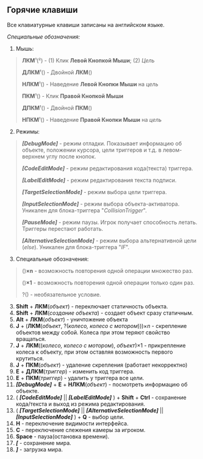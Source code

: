 ## Горячие клавиши
Все клавиатурные клавиши записаны на английском языке.

*Специальные обозначения:*
1) Мышь:

>  **ЛКМ**¹(²) - (1) Клик **Левой Кнопкой Мыши**; (2) *Цель*
>  
>  **ДЛКМ**¹() - Двойной **ЛКМ**()
>  
>  **НЛКМ**¹() - Наведение **Левой Кнопки Мыши** на *цель*
>  
>  **ПКМ**¹() - Клик **Правой Кнопкой Мыши**
>  
>  **ДПКМ**¹() - Двойной **ПКМ**()
>  
>  **НПКМ**¹() - Наведение **Правой Кнопки Мыши** на *цель*
>  
2) Режимы:
>  ***[DebugMode]*** - режим отладки. Показывает информацию об объекте, положении курсора, цели триггеров и т.д. в левом-верхнем углу после кнопок.
>  
>  ***[CodeEditMode]*** - режим редактирования кода(текста) триггера.
>  
>  ***[LabelEditMode]*** - режим редактирования текста подписи.
>  
>  ***[TargetSelectionMode]*** - режим выбора цели триггера.
>  
>  ***[InputSelectionMode]*** - режим выбора объекта-активатора. Уникален для блока-триггера "*CollisionTrigger*".
>  
>  ***[PauseMode]*** - режим паузы. Игрок получает способность летать. Триггеры перестают работать.
>  
>  ***[AlternativeSelectionMode]*** - режим выбора альтернативной цели (*else*). Уникален для блока-триггера "*IF*".
3) Специальные обозначения:
> ()**×n** - возможность повторения одной операции множество раз.
> 
> ()**×1** - возможность повторения одной операции только один раз.
> 
> ?() - необязательное условие.
> 


 3. **Shift** + **ЛКМ**(*объект*) - переключает статичность объекта.
 4. **Shift** + **ЛКМ**(*создание объекта*) - создает объект сразу статичным.
 5. **Alt** + **ЛКМ**(*объект*) - уничтожение объекта
 6. **J** + (**ЛКМ**(*объект*, ?(*колесо, колесо с мотором*)))×*n* - скрепление объектов между собой. Колеса при этом теряют свойство вращаться.
 7. **J** + **ЛКМ**((*колесо, колесо с мотором*), *объект*)×1 - прикрепление колеса к объекту, при этом оставляя возможность первого крутиться.
 8. **J** + **ПКМ**(*объект*) - удаление скрепления (работает некорректно)
 9. **E** + **ДЛКМ**(*триггер*) - изменить код триггера.
 10. **E** + **ПКМ**(*триггер*) - удалить у триггера все цели.
 11. ***[DebugMode]*** + **E** + **НЛКМ**(*объект*) - посмотреть информацию об объекте.
 12. ( ***[CodeEditMode]*** || ***[LabelEditMode]*** ) + **Shift** + **Ctrl** - сохранение кода/текста и выход из режима редактирования.
 13. ( ***[TargetSelectionMode]*** || ***[AlternativeSelectionMode]*** || ***[InputSelectionMode]*** ) + **Q** - выбор цели.
 14. **H** - переключение видимости интерфейса.
 15. **C** - переключение слежения камеры за игроком.
 16.  **Space** - пауза(остановка времени).
 17. ***[*** - сохранение мира.
 18. ***]*** - загрузка мира.
